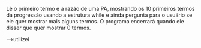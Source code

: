 Lê o primeiro termo e a razão de uma PA, mostrando os 10 primeiros termos da progressão usando a estrutura while e ainda pergunta para o usuário se ele quer mostrar mais alguns termos. O programa encerrará quando ele disser que quer mostrar 0 termos.

-->utilizei